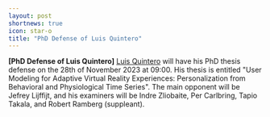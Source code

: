 ```yaml
---
layout: post
shortnews: true
icon: star-o
title: "PhD Defense of Luis Quintero"
---
```


<b>[PhD Defense of Luis Quintero]</b>
<a href="https://luisqtr.com/">Luis Quintero</a> will have his PhD thesis defense on the 28th of November 2023 at 09:00. His thesis is entitled "User Modeling for Adaptive Virtual Reality Experiences: Personalization from Behavioral and Physiological Time Series". The main opponent will be Jefrey Lijffijt, and his examiners will be Indre Zliobaite, Per Carlbring, Tapio Takala, and Robert Ramberg (suppleant).
